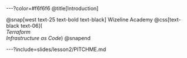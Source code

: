---?color=#f6f6f6
@title[Introduction]

@snap[west text-25 text-bold text-black]
Wizeline Academy
@css[text-black text-06](<br>*Terraform*<br>*Infrastructure as Code*)
@snapend

---?include=slides/lesson2/PITCHME.md